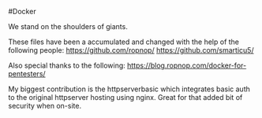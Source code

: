 #Docker

We stand on the shoulders of giants.

These files have been a accumulated and changed with the help of the following people:
https://github.com/ropnop/
https://github.com/smarticu5/

Also special thanks to the following:
https://blog.ropnop.com/docker-for-pentesters/

My biggest contribution is the httpserverbasic which integrates basic auth to the original httpserver hosting using nginx. Great for that added bit of security when on-site.
